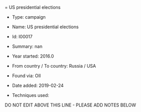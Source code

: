 = US presidential elections

* Type: campaign

* Name: US presidential elections

* Id: I00017

* Summary: nan

* Year started: 2016.0

* From country / To country: Russia / USA

* Found via: OII

* Date added: 2019-02-24

* Techniques used: 


DO NOT EDIT ABOVE THIS LINE - PLEASE ADD NOTES BELOW

